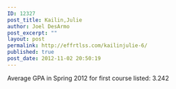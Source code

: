 ```yaml
---
ID: 12327
post_title: Kailin,Julie
author: Joel DesArmo
post_excerpt: ""
layout: post
permalink: http://effrtlss.com/kailinjulie-6/
published: true
post_date: 2012-11-02 20:50:19
---
```

<p>Average GPA in Spring 2012 for first course listed: 3.242</p>
